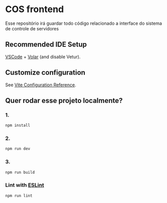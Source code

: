 # COS frontend

Esse repositório irá guardar todo código relacionado a interface do sistema de controle de servidores

## Recommended IDE Setup

[VSCode](https://code.visualstudio.com/) + [Volar](https://marketplace.visualstudio.com/items?itemName=Vue.volar) (and disable Vetur).

## Customize configuration

See [Vite Configuration Reference](https://vitejs.dev/config/).

## Quer rodar esse projeto localmente?

### 1.
```sh
npm install
```
### 2.

```sh
npm run dev
```

### 3.

```sh
npm run build
```

### Lint with [ESLint](https://eslint.org/)

```sh
npm run lint
```
